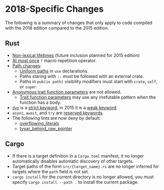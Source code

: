 # 2018-Specific Changes

The following is a summary of changes that only apply to code compiled with
the 2018 edition compared to the 2015 edition.

## Rust
- [Non-lexical lifetimes]&nbsp;(future inclusion planned for 2015 edition)
- [At most once] `?` macro repetition operator.
- [Path changes]:
    - [Uniform paths] in `use` declarations.
    - Paths staring with `::` must be followed with an external crate.
    - Paths in `pub(in path)` visibility modifiers must start with `crate`,
      `self`, or `super`.
- [Anonymous trait function parameters] are not allowed.
    - [Trait function parameters] may use any irrefutable pattern when the
      function has a body.
- [`dyn`] is a [strict keyword], in 2015 it is a [weak keyword].
- `async`, `await`, and `try` are [reserved keywords].
- The following lints are now deny by default:
    - [overflowing_literals]
    - [tyvar_behind_raw_pointer]

## Cargo
- If there is a target definition in a `Cargo.toml` manifest, it no longer
  automatically disables automatic discovery of other targets.
- Target paths of the form `src/{target_name}.rs` are no longer inferred for
  targets where the `path` field is not set.
- `cargo install` for the current directory is no longer allowed, you must
  specify `cargo install --path .` to install the current package.

[Anonymous trait function parameters]: rust-2018/trait-system/no-anon-params.html
[At most once]: rust-2018/macros/at-most-once.html
[Non-lexical lifetimes]: rust-2018/ownership-and-lifetimes/non-lexical-lifetimes.html
[Path changes]: rust-2018/module-system/path-clarity.html
[Trait function parameters]: https://doc.rust-lang.org/stable/reference/items/traits.html#parameter-patterns
[`dyn`]: rust-2018/trait-system/dyn-trait-for-trait-objects.html
[overflowing_literals]: https://github.com/rust-lang/rfcs/blob/master/text/2438-deny-integer-literal-overflow-lint.md
[reserved keywords]: https://doc.rust-lang.org/reference/keywords.html#reserved-keywords
[strict keyword]: https://doc.rust-lang.org/reference/keywords.html#strict-keywords
[tyvar_behind_raw_pointer]: https://github.com/rust-lang/rust/issues/46906
[uniform paths]: rust-2018/module-system/path-clarity.html#uniform-paths
[weak keyword]: https://doc.rust-lang.org/reference/keywords.html#weak-keywords
